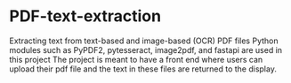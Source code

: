 # PDF-text-extraction
Extracting text from text-based and image-based (OCR) PDF files
Python modules such as PyPDF2, pytesseract, image2pdf, and fastapi are used in this project
The project is meant to have a front end where users can upload their pdf file and the text in these files are returned to the display.
